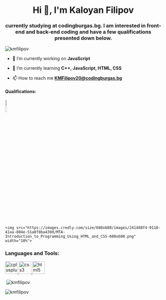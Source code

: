 <h1 align="center">Hi 👋, I'm Kaloyan Filipov</h1>
<h3 align="center">currently studying at codingburgas.bg. I am interested in front-end and back-end coding and have a few qualifications presented down below.</h3>

<p align="left"> <img src="https://komarev.com/ghpvc/?username=kmfilipov&label=Profile%20views&color=0e75b6&style=flat" alt="kmfilipov" /> </p>

- 🔭 I’m currently working on **JavaScript**

- 🌱 I’m currently learning **C++, JavaScript, HTML, CSS**

- 📫 How to reach me **KMFilipov20@codingburgas.bg**

<h4 align = "left">Qualifications:</h4>
<p>
    <img src="https://images.credly.com/size/680x680/images/fd092703-61db-4e9f-9c7c-2211d44ca87d/MOS_Word.png" width="10%" >
    
    <img src="https://images.credly.com/size/680x680/images/241488f4-9110-41aa-804e-51a8f8ba430d/MTA-Introduction_to_Programming_Using_HTML_and_CSS-600x600.png" width="10%">
</p>

<h3 align="left">Languages and Tools:</h3>
<p align="left"> <a href="https://www.w3schools.com/cpp/" target="_blank"> <img src="https://raw.githubusercontent.com/devicons/devicon/master/icons/cplusplus/cplusplus-original.svg" alt="cplusplus" width="40" height="40"/> </a> <a href="https://www.w3schools.com/css/" target="_blank"> <img src="https://raw.githubusercontent.com/devicons/devicon/master/icons/css3/css3-original-wordmark.svg" alt="css3" width="40" height="40"/> </a> <a href="https://www.w3.org/html/" target="_blank"> <img src="https://raw.githubusercontent.com/devicons/devicon/master/icons/html5/html5-original-wordmark.svg" alt="html5" width="40" height="40"/> </a> </p>

<p>&nbsp;<img align="center" src="https://github-readme-stats.vercel.app/api?username=kmfilipov&show_icons=true&locale=en" alt="kmfilipov" /></p>

<p><img align="center" src="https://github-readme-streak-stats.herokuapp.com/?user=kmfilipov&" alt="kmfilipov" /></p>



